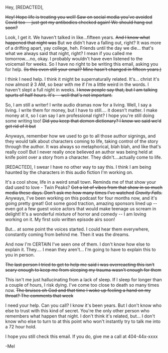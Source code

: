 Hey, \[REDACTED\],

~~Hey! Hope life is treating you well! Saw on social media you've avoided Covid too -- just got my antibodies checked again! We should hang out soon?~~

Look, I get it. We haven't talked in like...fifteen years. ~~And I know what happened that night was~~ But we didn't have a falling out, right? It was more of a drifting apart, yay college, heh.  Friends until the day we die... that's what we always said that night, right? I mean if you called me tomorrow....no, okay. I probably wouldn't have even listened to the voicemail for weeks. So I have no right to be writing this email, asking you for help. ~~(Is this even still your email? Mine hasn't changed in fifteen years.)~~

I think I need help. I think it might be supernaturally related. It's... christ it's now almost ~~2~~ 3 AM, so bear with me if I'm a little weird in the words. I haven't slept a full night in weeks. ~~I know people say that, but I am talking spurts of half hours. It's -- well that's not important.~~

So, I am still a writer! I write audio dramas now for a living. Well, I say a living. I write them for money, but I have to still.... it doesn't matter. I make money at it, so I can say I am professional right? I hope you're still doing some writing too! ~~Did you keep that demon dictionary? I know we said we'd get rid of it but~~

Anyways, remember how we used to go to all those author signings, and they would talk about characters coming to life, taking control of the story through the author. It was always so metaphorical, blah blah, and like that's really cool! But I never really once believed an author was being held at knife point over a story from a character. They didn't....actually come to life.

\[REDACTED\], I swear I have no other way to say this. I think I am being haunted by the characters in this audio fiction I'm working on.

It's a cool show, life in a weird small town. Reminds me of that show your dad used to love - Twin Peaks? ~~Get a lot of vibes from that show in so much media these days. Don't ask me how many times I've watched~~ *~~Gravity Falls.~~* Anyways, I've been working on this podcast for four months now, and it's going pretty great! Got some good traction, amazing sponsors lined up -- even got a few guest voice actors that would make teenage us scream in delight! It's a wonderful mixture of horror and comedy -- I am loving working on it. My first solo written episode airs soon!

But... at some point the voices started. I could hear them everywhere, constantly coming from behind me. Then it was the dreams.

And now I'm CERTAIN I've seen one of them. I don't know how else to explain it. They.... I mean they aren't... I'm going to have to explain this to you in person.

~~The last person I tried to get to help me said i was overreacting this isn't scary enough to keep me from sleeping my trauma wasn't enough for them~~

This isn't me just hallucinating from a lack of sleep. If I sleep for longer than a couple of hours, I risk dying. I've come too close to death so many times now. ~~The bruises oh God and that time I woke up feeling a hand on my throat? The comments that week~~

I need your help. Can you call? I know it's been years. But I don't know who else to trust with this kind of secret. You're the only other person who remembers what happen that night. I don't think it's related, but... I don't know who else to turn to at this point who won't instantly try to talk me into a 72 hour hold.

I hope you still check this email. If you do, give me a call at 404-44x-xxxx

-Mel
